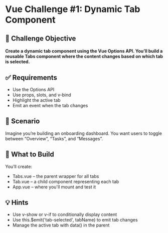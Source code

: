 # Vue Challenge #1: Dynamic Tab Component
## 🧠 Challenge Objective
#### Create a dynamic tab component using the Vue Options API. You’ll build a reusable Tabs component where the content changes based on which tab is selected.

## ✅ Requirements
- Use the Options API
- Use props, slots, and v-bind
- Highlight the active tab
- Emit an event when the tab changes

## 🧩 Scenario
Imagine you’re building an onboarding dashboard. You want users to toggle between “Overview”, “Tasks”, and “Messages”.

## 🧱 What to Build
You’ll create:

- Tabs.vue – the parent wrapper for all tabs
- Tab.vue – a child component representing each tab
- App.vue – where you'll mount and test it

## 💡 Hints
- Use v-show or v-if to conditionally display content
- Use this.$emit('tab-selected', tabName) to emit tab changes
- Manage the active tab with data() in the parent